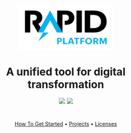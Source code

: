 <h1 align="center">
  <br>
  <a href="https://au.linkedin.com/company/simpli-org"><img style="width:50%;" src="Rapid Platform_RGB_Corporate ID_Positive.png" alt="Simpli" width="200"></a>
  <br>
  <br>
  A unified tool for digital transformation
  <br>
</h1>

<p align="center" style="display: flex;gap:5px;align-items:center;justify-content:center;">
    <img src="https://img.shields.io/badge/dev.to-0A0A0A?style=for-the-badge&logo=devdotto&logoColor=white">
    <img src="https://img.shields.io/badge/RSS-FFA500?style=for-the-badge&logo=rss&logoColor=white">
</p>

<br>

<p align="center">
  <a href="#how-to-use">How To Get Started</a> •
  <a href="#download">Projects</a> •
  <a href="#license">Licenses</a>
</p>
